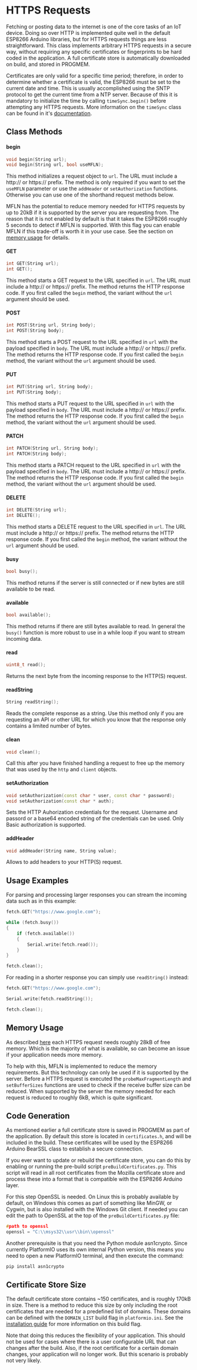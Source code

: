 # HTTPS Requests
Fetching or posting data to the internet is one of the core tasks of an IoT device. Doing so over HTTP is implemented quite well in the default ESP8266 Arduino libraries, but for HTTPS requests things are less straightforward. This class implements arbitrary HTTPS requests in a secure way, without requiring any specific certificates or fingerprints to be hard coded in the application. A full certificate store is automatically downloaded on build, and stored in PROGMEM.

Certificates are only valid for a specific time period; therefore, in order to determine whether a certificate is valid, the ESP8266 must be set to the current date and time. This is usually accomplished using the SNTP protocol to get the current time from a NTP server. Because of this it is mandatory to initialize the time by calling `timeSync.begin()` before attempting any HTTPS requests. More information on the `timeSync` class can be found in it's [documentation](https://github.com/maakbaas/esp8266-iot-framework/blob/master/docs/time-sync.md).

## Class Methods

#### begin

```c++
void begin(String url);
void begin(String url, bool useMFLN);
```
This method initializes a request object to `url`. The URL must include a http:// or https:// prefix. The method is only required if you want to set the `useMFLN` parameter or use the `addHeader` or `setAuthorization` functions. Otherwise you can use one of the shorthand request methods below.

MFLN has the potential to reduce memory needed for HTTPS requests by up to 20kB if it is supported by the server you are requesting from. The reason that it is not enabled by default is that it takes the ESP8266 roughly 5 seconds to detect if MFLN is supported. With this flag you can enable MFLN if this trade-off is worth it in your use case. See the section on [memory usage](https://github.com/maakbaas/esp8266-iot-framework/blob/master/docs/fetch.md#memory-usage) for details.

#### GET

```c++
int GET(String url);
int GET();
```
This method starts a GET request to the URL specified in `url`. The URL must include a http:// or https:// prefix. The method returns the HTTP response code. If you first called the `begin` method, the variant without the `url` argument should be used.

#### POST

```c++
int POST(String url, String body);
int POST(String body);
```
This method starts a POST request to the URL specified in `url` with the payload specified in `body`. The URL must include a http:// or https:// prefix. The method returns the HTTP response code. If you first called the `begin` method, the variant without the `url` argument should be used.

#### PUT

```c++
int PUT(String url, String body);
int PUT(String body);
```
This method starts a PUT request to the URL specified in `url` with the payload specified in `body`. The URL must include a http:// or https:// prefix. The method returns the HTTP response code. If you first called the `begin` method, the variant without the `url` argument should be used.

#### PATCH

```c++
int PATCH(String url, String body);
int PATCH(String body);
```
This method starts a PATCH request to the URL specified in `url` with the payload specified in `body`. The URL must include a http:// or https:// prefix. The method returns the HTTP response code. If you first called the `begin` method, the variant without the `url` argument should be used.

#### DELETE

```c++
int DELETE(String url);
int DELETE();
```
This method starts a DELETE request to the URL specified in `url`. The URL must include a http:// or https:// prefix. The method returns the HTTP response code. If you first called the `begin` method, the variant without the `url` argument should be used.

#### busy

```c++
bool busy();
```
This method returns if the server is still connected or if new bytes are still available to be read.

#### available

```c++
bool available();
```
This method returns if there are still bytes available to read. In general the `busy()` function is more robust to use in a while loop if you want to stream incoming data.

#### read

```c++
uint8_t read();
```
Returns the next byte from the incoming response to the HTTP(S) request.

#### readString

```c++
String readString();
```
Reads the complete response as a string. Use this method only if you are requesting an API or other URL for which you know that the response only contains a limited number of bytes.

#### clean

```c++
void clean();
```
Call this after you have finished handling a request to free up the memory that was used by the `http` and `client` objects.

#### setAuthorization

```c++
void setAuthorization(const char * user, const char * password);
void setAuthorization(const char * auth);
```

Sets the HTTP Auhorization credentials for the request. Username and passord or a base64 encoded string of the credentials can be used. Only Basic authorization is supported.

#### addHeader

```c++
void addHeader(String name, String value);
```

Allows to add headers to your HTTP(S) request.

## Usage Examples

For parsing and processing larger responses you can stream the incoming data such as in this example:

```c++
fetch.GET("https://www.google.com");

while (fetch.busy())
{
    if (fetch.available())
    {
        Serial.write(fetch.read());
    }
}

fetch.clean();
```

For reading in a shorter response you can simply use `readString()` instead:

```c++
fetch.GET("https://www.google.com");

Serial.write(fetch.readString());

fetch.clean();
```

## Memory Usage

As described [here](https://arduino-esp8266.readthedocs.io/en/latest/esp8266wifi/bearssl-client-secure-class.html#mfln-or-maximum-fragment-length-negotiation-saving-ram) each HTTPS request needs roughly 28kB of free memory. Which is the majority of what is available, so can become an issue if your application needs more memory.

To help with this, MFLN is implemented to reduce the memory requirements. But this technology can only be used if it is supported by the server. Before a HTTPS request is executed the `probeMaxFragmentLength` and `setBufferSizes` functions are used to check if the receive buffer size can be reduced. When supported by the server the memory needed for each request is reduced to roughly 6kB, which is quite significant.

## Code Generation

As mentioned earlier a full certificate store is saved in PROGMEM as part of the application. By default this store is located in `certificates.h`, and will be included in the build. These certificates will be used by the ESP8266 Arduino BearSSL class to establish a secure connection.

If you ever want to update or rebuild the certificate store, you can do this by enabling or running the pre-build script `preBuildCertificates.py`. This script will read in all root certificates from the Mozilla certificate store and process these into a format that is compatible with the ESP8266 Arduino layer.

For this step OpenSSL is needed. On Linux this is probably available by default, on Windows this comes as part of something like MinGW, or Cygwin, but is also installed with the Windows Git client. If needed you can edit the path to OpenSSL at the top of the `preBuildCertificates.py` file:

```c++
#path to openssl
openssl = "C:\\msys32\\usr\\bin\\openssl"
```

Another prerequisite is that you need the Python module asn1crypto. Since currently PlatformIO uses its own internal Python version, this means you need to open a new PlatformIO terminal, and then execute the command:

```
pip install asn1crypto
```

## Certificate Store Size

The default certificate store contains ~150 certificates, and is roughly 170kB in size. There is a method to reduce this size by only including the root certificates that are needed for a predefined list of domains. These domains can be defined with the `DOMAIN_LIST` build flag in `platformio.ini`. See the [installation guide](https://github.com/maakbaas/esp8266-iot-framework/blob/master/docs/installation-guide.md) for more information on this build flag.

Note that doing this reduces the flexibility of your application. This should not be used for cases where there is a user configurable URL that can changes after the build. Also, if the root certificate for a certain domain changes, your application will no longer work. But this scenario is probably not very likely.
